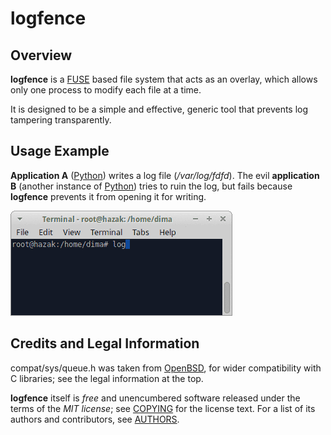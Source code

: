 # logfence

## Overview

**logfence** is a [FUSE](http://fuse.sourceforge.net/) based file system that
acts as an overlay, which allows only one process to modify each file at a time.

It is designed to be a simple and effective, generic tool that prevents log
tampering transparently.

## Usage Example

**Application A** ([Python](https://www.python.org/)) writes a log file
(_/var/log/fdfd_). The evil **application B** (another instance of
[Python](https://www.python.org/)) tries to ruin the log, but fails because
**logfence** prevents it from opening it for writing.

![Demo](demo.gif)

## Credits and Legal Information

compat/sys/queue.h was taken from [OpenBSD](http://www.openbsd.org/), for wider
compatibility with C libraries; see the legal information at the top.

**logfence** itself is _free_ and unencumbered software released under the terms
of the _MIT license_; see [COPYING](COPYING) for the license text. For a list of
its authors and contributors, see [AUTHORS](AUTHORS).
